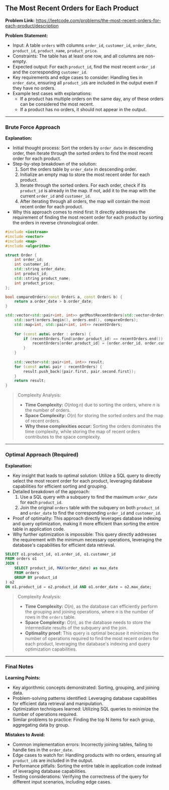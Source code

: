 ## The Most Recent Orders for Each Product
**Problem Link:** https://leetcode.com/problems/the-most-recent-orders-for-each-product/description

**Problem Statement:**
- Input: A table `orders` with columns `order_id`, `customer_id`, `order_date`, `product_id`, `product_name`, `product_price`.
- Constraints: The table has at least one row, and all columns are non-empty.
- Expected output: For each `product_id`, find the most recent `order_id` and the corresponding `customer_id`.
- Key requirements and edge cases to consider: Handling ties in `order_date`, ensuring all `product_id`s are included in the output even if they have no orders.
- Example test cases with explanations:
  - If a product has multiple orders on the same day, any of these orders can be considered the most recent.
  - If a product has no orders, it should not appear in the output.

---

### Brute Force Approach

**Explanation:**
- Initial thought process: Sort the orders by `order_date` in descending order, then iterate through the sorted orders to find the most recent order for each product.
- Step-by-step breakdown of the solution:
  1. Sort the orders table by `order_date` in descending order.
  2. Initialize an empty map to store the most recent order for each product.
  3. Iterate through the sorted orders. For each order, check if its `product_id` is already in the map. If not, add it to the map with the current `order_id` and `customer_id`.
  4. After iterating through all orders, the map will contain the most recent order for each product.
- Why this approach comes to mind first: It directly addresses the requirement of finding the most recent order for each product by sorting the orders in reverse chronological order.

```cpp
#include <iostream>
#include <vector>
#include <map>
#include <algorithm>

struct Order {
    int order_id;
    int customer_id;
    std::string order_date;
    int product_id;
    std::string product_name;
    int product_price;
};

bool compareOrders(const Order& a, const Order& b) {
    return a.order_date > b.order_date;
}

std::vector<std::pair<int, int>> getMostRecentOrders(std::vector<Order>& orders) {
    std::sort(orders.begin(), orders.end(), compareOrders);
    std::map<int, std::pair<int, int>> recentOrders;
    
    for (const auto& order : orders) {
        if (recentOrders.find(order.product_id) == recentOrders.end()) {
            recentOrders[order.product_id] = {order.order_id, order.customer_id};
        }
    }
    
    std::vector<std::pair<int, int>> result;
    for (const auto& pair : recentOrders) {
        result.push_back({pair.first, pair.second.first});
    }
    return result;
}
```

> Complexity Analysis:
> - **Time Complexity:** $O(n \log n)$ due to sorting the orders, where $n$ is the number of orders.
> - **Space Complexity:** $O(n)$ for storing the sorted orders and the map of recent orders.
> - **Why these complexities occur:** Sorting the orders dominates the time complexity, while storing the map of recent orders contributes to the space complexity.

---

### Optimal Approach (Required)

**Explanation:**
- Key insight that leads to optimal solution: Utilize a SQL query to directly select the most recent order for each product, leveraging database capabilities for efficient sorting and grouping.
- Detailed breakdown of the approach:
  1. Use a SQL query with a subquery to find the maximum `order_date` for each `product_id`.
  2. Join the original `orders` table with the subquery on both `product_id` and `order_date` to find the corresponding `order_id` and `customer_id`.
- Proof of optimality: This approach directly leverages database indexing and query optimization, making it more efficient than sorting the entire table in application code.
- Why further optimization is impossible: This query directly addresses the requirement with the minimum necessary operations, leveraging the database's capabilities for efficient data retrieval.

```sql
SELECT o1.product_id, o1.order_id, o1.customer_id
FROM orders o1
JOIN (
    SELECT product_id, MAX(order_date) as max_date
    FROM orders
    GROUP BY product_id
) o2
ON o1.product_id = o2.product_id AND o1.order_date = o2.max_date;
```

> Complexity Analysis:
> - **Time Complexity:** $O(n)$, as the database can efficiently perform the grouping and joining operations, where $n$ is the number of rows in the `orders` table.
> - **Space Complexity:** $O(n)$, as the database needs to store the intermediate results of the subquery and the join.
> - **Optimality proof:** This query is optimal because it minimizes the number of operations required to find the most recent orders for each product, leveraging the database's indexing and query optimization capabilities.

---

### Final Notes

**Learning Points:**
- Key algorithmic concepts demonstrated: Sorting, grouping, and joining data.
- Problem-solving patterns identified: Leveraging database capabilities for efficient data retrieval and manipulation.
- Optimization techniques learned: Utilizing SQL queries to minimize the number of operations required.
- Similar problems to practice: Finding the top N items for each group, aggregating data by group.

**Mistakes to Avoid:**
- Common implementation errors: Incorrectly joining tables, failing to handle ties in the `order_date`.
- Edge cases to watch for: Handling products with no orders, ensuring all `product_id`s are included in the output.
- Performance pitfalls: Sorting the entire table in application code instead of leveraging database capabilities.
- Testing considerations: Verifying the correctness of the query for different input scenarios, including edge cases.
